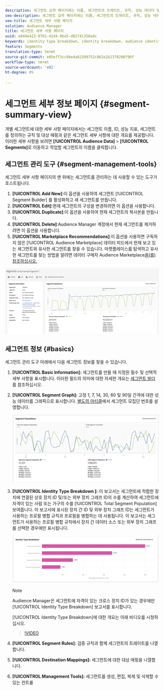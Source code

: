 ```yaml
---
description: 세그먼트 요약 페이지에는 이름, 세그먼트의 트레이트, 규칙, 성능 데이터 및 대상 매핑 정보와 같은 세부 사항이 표시됩니다.
seo-description: 세그먼트 요약 페이지에는 이름, 세그먼트의 트레이트, 규칙, 성능 데이터 및 대상 매핑 정보와 같은 세부 사항이 표시됩니다.
seo-title: 세그먼트 세부 사항 페이지
solution: Audience Manager
title: 세그먼트 세부 사항 페이지
uuid: e844e423-9701-42d4-9ba5-d82f41358adc
keywords: identity type breakdown, identity breakdown, audience identity reporting, cross-device, cross-device ID, device ID
feature: Segments
translation-type: tm+mt
source-git-commit: e05eff3cc04e4a82399752c862e2b2370286f96f
workflow-type: tm+mt
source-wordcount: '402'
ht-degree: 0%

---
```



# 세그먼트 세부 정보 페이지 {#segment-summary-view}

개별 세그먼트에 대한 세부 사항 페이지에서는 세그먼트 이름, ID, 성능 지표, 세그먼트를 정의하는 규칙 및 대상 매핑과 같은 세그먼트 세부 사항에 대한 개요를 제공합니다. 이러한 세부 사항을 보려면 **[!UICONTROL Audience Data]** > **[!UICONTROL Segments]**&#x200B;로 이동하고 작업할 세그먼트의 이름을 클릭합니다.

## 세그먼트 관리 도구 {#segment-management-tools}

세그먼트 세부 사항 페이지의 맨 위에는 세그먼트를 관리하는 데 사용할 수 있는 도구가 호스트됩니다.

1. **[!UICONTROL Add New]**:이 옵션을 사용하여 세그먼트 [!UICONTROL Segment Builder] 를 활성화하고 새 세그먼트를 만듭니다.
2. **[!UICONTROL Edit]**:현재 세그먼트의 구성을 변경하려면 이 옵션을 사용합니다.
3. **[!UICONTROL Duplicate]**:이 옵션을 사용하여 현재 세그먼트의 복사본을 만듭니다.
4. **[!UICONTROL Delete]**:Audience Manager 계정에서 현재 세그먼트를 제거하려면 이 옵션을 사용합니다.
5. **[!UICONTROL Marketplace Recommendations]**:이 옵션을 사용하면 구독하지 않은  [!UICONTROL Audience Marketplace] 데이터 피드에서 현재 보고 있는 세그먼트와 유사한 세그먼트를 찾을 수 있습니다. 마켓플레이스를 탐색하고 유사한 세그먼트를 찾는 방법을 알려면 데이터 구매자 Audience Marketplace[을(를) 참조하십시오.](../audience-marketplace/marketplace-data-buyers/marketplace-data-buyers.md)

![basic-segment-information](assets/basic-segment-information.png)

## 세그먼트 정보 {#basics}

세그먼트 관리 도구 아래에서 다음 세그먼트 정보를 찾을 수 있습니다.

1. **[!UICONTROL Basic Information]:** 세그먼트를 만들 때 지정된 필수 및 선택적 세부 사항을 표시합니다. 이러한 필드의 의미에 대한 자세한 개요는 [세그먼트 빌더](segment-builder.md)를 참조하십시오.
2. **[!UICONTROL Segment Graph]:** 고정 1, 7, 14, 30, 60 및 90일 간격에 대한 성능 데이터를 그래픽으로 표시합니다. [별도의 아티클](../../features/segments/segment-builder-data.md)에서 세그먼트 모집단 번호를 설명합니다.

   ![세그먼트 그래프](assets/segment-graph.png)

3. **[!UICONTROL Identity Type Breakdown ]:** 이 보고서는 세그먼트에 적합한 장치에 연결된 상호 장치 ID 및/또는 외부 장치 그래프 ID의 수를 계산하여 세그먼트에 자격이 있는 사람 또는 가구의 수를  [!UICONTROL Total Segment Population]보여줍니다. 이 보고서에 표시된 장치 간 ID 및 외부 장치 그래프 ID는 세그먼트가 사용하는 프로필 병합 규칙과 프로필을 병합하는 데 사용됩니다. 이 보고서는 세그먼트가 사용하는 프로필 병합 규칙에서 장치 간 데이터 소스 또는 외부 장치 그래프를 선택한 경우에만 표시됩니다.

   ![세그먼트 그래프](assets/segment-type.png)

   >[!NOTE]
   >
   >Audience Manager은 세그먼트에 자격이 있는 크로스 장치 ID가 있는 경우에만 [!UICONTROL Identity Type Breakdown] 보고서를 표시합니다.

   [!UICONTROL Identity Type Breakdown]에 대한 개요는 아래 비디오를 시청하십시오.
   >[!VIDEO](https://video.tv.adobe.com/v/27977/)

4. **[!UICONTROL Segment Rules]:** 검증 규칙과 함께 세그먼트의 트레이트를 나열합니다.
5. **[!UICONTROL Destination Mappings]:** 세그먼트에 대한 대상 매핑을 나열합니다.
6. **[!UICONTROL Management Tools]:** 세그먼트를 생성, 편집, 복제 및 삭제할 수 있는 컨트롤